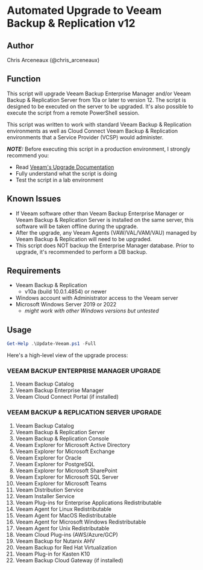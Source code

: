 # Automated Upgrade to Veeam Backup & Replication v12

## Author

Chris Arceneaux (@chris_arceneaux)

## Function

This script will upgrade Veeam Backup Enterprise Manager and/or Veeam Backup & Replication Server from 10a or later to version 12. The script is designed to be executed on the server to be upgraded. It's also possible to execute the script from a remote PowerShell session.

This script was written to work with standard Veeam Backup & Replication environments as well as Cloud Connect Veeam Backup & Replication environments that a Service Provider (VCSP) would administer.

***NOTE:*** Before executing this script in a production environment, I strongly recommend you:

* Read [Veeam's Upgrade Documentation](https://helpcenter.veeam.com/docs/backup/vsphere/upgrade_vbr.html?ver=120)
* Fully understand what the script is doing
* Test the script in a lab environment

## Known Issues

* If Veeam software other than Veeam Backup Enterprise Manager or Veeam Backup & Replication Server is installed on the same server, this software will be taken offline during the upgrade.
* After the upgrade, any Veeam Agents (VAW/VAL/VAM/VAU) managed by Veeam Backup & Replication will need to be upgraded.
* This script does NOT backup the Enterprise Manager database. Prior to upgrade, it's recommended to perform a DB backup.

## Requirements

* Veeam Backup & Replication
  * v10a (build 10.0.1.4854) or newer
* Windows account with Administrator access to the Veeam server
* Microsoft Windows Server 2019 or 2022
  * *might work with other Windows versions but untested*

## Usage

```powershell
Get-Help .\Update-Veeam.ps1 -Full
```

Here's a high-level view of the upgrade process:

### VEEAM BACKUP ENTERPRISE MANAGER UPGRADE #######

1. Veeam Backup Catalog
2. Veeam Backup Enterprise Manager
3. Veeam Cloud Connect Portal (if installed)

### VEEAM BACKUP & REPLICATION SERVER UPGRADE #######

1. Veeam Backup Catalog
2. Veeam Backup & Replication Server
3. Veeam Backup & Replication Console
4. Veeam Explorer for Microsoft Active Directory
5. Veeam Explorer for Microsoft Exchange
6. Veeam Explorer for Oracle
7. Veeam Explorer for PostgreSQL
8. Veeam Explorer for Microsoft SharePoint
9. Veeam Explorer for Microsoft SQL Server
10. Veeam Explorer for Microsoft Teams
11. Veeam Distribution Service
12. Veeam Installer Service
13. Veeam Plug-ins for Enterprise Applications Redistributable
14. Veeam Agent for Linux Redistributable
15. Veeam Agent for MacOS Redistributable
16. Veeam Agent for Microsoft Windows Redistributable
17. Veeam Agent for Unix Redistributable
18. Veeam Cloud Plug-ins (AWS/Azure/GCP)
19. Veeam Backup for Nutanix AHV
20. Veeam Backup for Red Hat Virtualization
21. Veeam Plug-in for Kasten K10
22. Veeam Backup Cloud Gateway (if installed)
